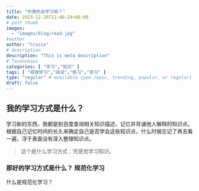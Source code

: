 ```yaml
---
title: "你真的会学习嘛？"
date: 2023-12-26T11:46:24+06:00
# post thumb
images:
  - "images/blog/read.jpg"
#author
author: "Crucio"
# description
description: "This is meta description"
# Taxonomies
categories: [ "学习","知识" ]
tags: [ "视频学习","阅读","练习","学习" ]
type: "regular" # available type (epic, trending, popular, or regular)
draft: false
---
```


## 我的学习方式是什么？
<p>
  学习新的东西，我都是到百度查询相关知识描述，记忆并背诵他人解释的知识点。
  根据自己记忆时间的长久来确定自己是否学会这些知识点，什么时候忘记了再去看一遍，浮于表面没有深入整理知识点。
</p>

> 这个是什么学习方式：凭感觉学习知识。

### 那好的学习方式是什么？ 规范化学习
<p>
  什么是规范化学习？
    
</p>

